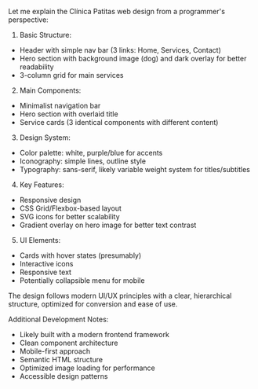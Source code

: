 Let me explain the Clínica Patitas web design from a programmer's perspective:

1. Basic Structure:
- Header with simple nav bar (3 links: Home, Services, Contact)
- Hero section with background image (dog) and dark overlay for better readability
- 3-column grid for main services

2. Main Components:
- Minimalist navigation bar
- Hero section with overlaid title
- Service cards (3 identical components with different content)

3. Design System:
- Color palette: white, purple/blue for accents
- Iconography: simple lines, outline style
- Typography: sans-serif, likely variable weight system for titles/subtitles

4. Key Features:
- Responsive design
- CSS Grid/Flexbox-based layout
- SVG icons for better scalability
- Gradient overlay on hero image for better text contrast

5. UI Elements:
- Cards with hover states (presumably)
- Interactive icons
- Responsive text
- Potentially collapsible menu for mobile

The design follows modern UI/UX principles with a clear, hierarchical structure, optimized for conversion and ease of use.

Additional Development Notes:
- Likely built with a modern frontend framework
- Clean component architecture
- Mobile-first approach
- Semantic HTML structure
- Optimized image loading for performance
- Accessible design patterns
